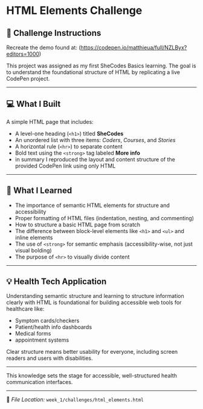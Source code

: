 # HTML Elements Challenge

## 📝 Challenge Instructions
Recreate the demo found at: (https://codepen.io/matthieua/full/NZLByx?editors=1000)

This project was assigned as my first SheCodes Basics learning. The goal is to understand the foundational structure of HTML by replicating a live CodePen project.

---

## 💻 What I Built
A simple HTML page that includes:
- A level-one heading (`<h1>`) titled **SheCodes**
- An unordered list with three items: *Coders*, *Courses*, and *Stories*
- A horizontal rule (`<hr>`) to separate content
- Bold text using the `<strong>` tag labeled **More info**
- in summary I reproduced the layout and content structure of the provided CodePen link using only HTML

---

## 🌱 What I Learned
- The importance of semantic HTML elements for structure and accessibility
- Proper formatting of HTML files (indentation, nesting, and commenting)
- How to structure a basic HTML page from scratch
- The difference between block-level elements like `<h1>` and `<ul>` and inline elements
- The use of `<strong>` for semantic emphasis (accessibility-wise, not just visual bolding)
- The purpose of `<hr>` to visually divide content

---

## 💡 Health Tech Application
Understanding semantic structure and learning to structure information clearly with HTML is foundational for building accessible web tools for healthcare like:
- Symptom cards/checkers
- Patient/health info dashboards
- Medical forms
- appointment systems 

Clear structure means better usability for everyone, including screen readers and users with disabilities.

---
This knowledge sets the stage for accessible, well-structured health communication interfaces.

---

📁 *File Location:* `week_1/challenges/html_elements.html`  
